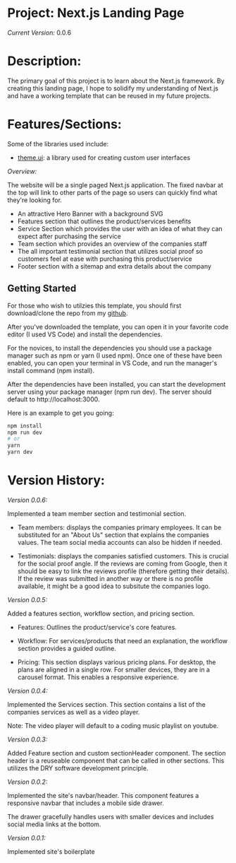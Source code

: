 # Project: Next.js Landing Page

_Current Version:_ 0.0.6

# Description:

The primary goal of this project is to learn about the Next.js framework. By
creating this landing page, I hope to solidify my understanding of Next.js and
have a working template that can be reused in my future projects.

# Features/Sections:

Some of the libraries used include:

- [theme.ui](https://theme-ui.com/): a library used for creating custom user
  interfaces

_Overview:_

The website will be a single paged Next.js application. The fixed navbar at the
top will link to other parts of the page so users can quickly find what they're
looking for.

- An attractive Hero Banner with a background SVG
- Features section that outlines the product/services benefits
- Service Section which provides the user with an idea of what they can expect
  after purchasing the service
- Team section which provides an overview of the companies staff
- The all important testimonial section that utilizes social proof so customers
  feel at ease with purchasing this product/service
- Footer section with a sitemap and extra details about the company

## Getting Started

For those who wish to utilzies this template, you should first download/clone
the repo from my [github](https://github.com/IM-Deane/nextjs-landing-page).

After you've downloaded the template, you can open it in your favorite code
editor (I used VS Code) and install the dependencies.

For the novices, to install the dependencies you should use a package manager
such as npm or yarn (I used npm). Once one of these have been enabled, you can
open your terminal in VS Code, and run the manager's install command (npm
install).

After the dependencies have been installed, you can start the development server
using your package manager (npm run dev). The server should default to
http://localhost:3000.

Here is an example to get you going:

```bash
npm install
npm run dev
# or
yarn
yarn dev
```

# Version History:

_Version 0.0.6:_

Implemented a team member section and testimonial section.

- Team members: displays the companies primary employees. It can be substituted
  for an "About Us" section that explains the companies values. The team social
  media accounts can also be hidden if needed.

- Testimonials: displays the companies satisfied customers. This is crucial for
  the social proof angle. If the reviews are coming from Google, then it should
  be easy to link the reviews profile (therefore getting their details). If the
  review was submitted in another way or there is no profile available, it might
  be a good idea to subsitute the companies logo.

_Version 0.0.5:_

Added a features section, workflow section, and pricing section.

- Features: Outlines the product/service's core features.

- Workflow: For services/products that need an explanation, the workflow section
  provides a guided outline.

- Pricing: This section displays various pricing plans. For desktop, the plans
  are aligned in a single row. For smaller devices, they are in a carousel
  format. This enables a responsive experience.

_Version 0.0.4:_

Implemented the Services section. This section contains a list of the companies
services as well as a video player.

Note: The video player will default to a coding music playlist on youtube.

_Version 0.0.3:_

Added Feature section and custom sectionHeader component. The section header is
a reuseable component that can be called in other sections. This utilizes the
DRY software development principle.

_Version 0.0.2:_

Implemented the site's navbar/header. This component features a responsive
navbar that includes a mobile side drawer.

The drawer gracefully handles users with smaller devices and includes social
media links at the bottom.

_Version 0.0.1:_

Implemented site's boilerplate
